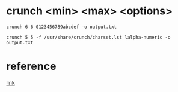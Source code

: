 # crunch \<min> \<max> \<options>
  
```
crunch 6 6 0123456789abcdef -o output.txt
```

```
crunch 5 5 -f /usr/share/crunch/charset.lst lalpha-numeric -o output.txt
```

# reference
<a href="https://www.geeksforgeeks.org/kali-linux-crunch-utility/" target="_blank">link</a>
